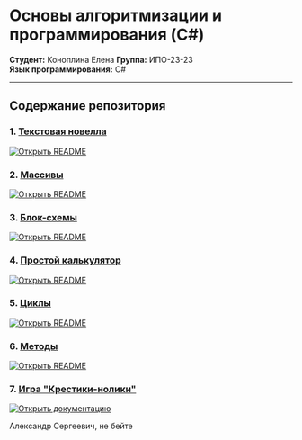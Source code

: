 # Основы алгоритмизации и программирования (C#)

**Студент:** Коноплина Елена 
**Группа:** ИПО-23-23  
**Язык программирования:** C#   

---

##  Содержание репозитория
### 1. [Текстовая новелла](console_novel.cs/README.md)
[![Открыть README](https://img.shields.io/badge/Документация-Новеллчк-red)](https://github.com/lkaboba27/-/tree/Novel)

### 2. [Массивы](arrays_files.cs/README.md)
[![Открыть README](https://img.shields.io/badge/Документация-Массивчики-orange)](https://github.com/lkaboba27/-/tree/arrays)

### 3. [Блок-схемы](block_file.txt/README.md)
[![Открыть README](https://img.shields.io/badge/Документация-Блочки--схемы-yellow)](https://github.com/lkaboba27/-/tree/block)

### 4. [Простой калькулятор](colk_file.cs/README.md)
[![Открыть README](https://img.shields.io/badge/Документация-Калькулятор-green)](https://github.com/FallCracka/chalenge/tree/main/calculat-main)

### 5. [Циклы](cycles_files.cs/README.md)
[![Открыть README](https://img.shields.io/badge/Документация-Циклички-blue)](https://github.com/lkaboba27/-/tree/cycles)

### 6. [Методы](methods_files.cs/README.md)
[![Открыть README](https://img.shields.io/badge/Документация-Циклички-purple)](https://github.com/lkaboba27/-/tree/methods)

### 7. [Игра "Крестики-нолики"](крестики%20нолики/README.md)
[![Открыть документацию](https://img.shields.io/badge/_Документация-Крестик_нолик_-white)](https://github.com/lkaboba27/-/tree/ticc_tac_toe)



Александр Сергеевич, не бейте 
